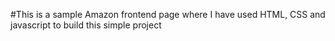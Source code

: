 #This is a sample Amazon frontend page where I have used HTML, CSS and javascript to build this simple project
